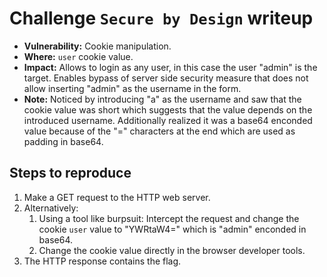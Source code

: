 # Challenge `Secure by Design` writeup

- **Vulnerability:** Cookie manipulation.
- **Where:** `user` cookie value.
- **Impact:** Allows to login as any user, in this case the user "admin" is the target. Enables bypass of server side security measure that does not allow inserting "admin" as the username in the form.
- **Note:** Noticed by introducing "a" as the username and saw that the cookie value was short which suggests that the value depends on the introduced username. Additionally realized it was a base64 enconded value because of the "=" characters at the end which are used as padding in base64.

## Steps to reproduce

1. Make a GET request to the HTTP web server.
1. Alternatively:
   1. Using a tool like burpsuit: Intercept the request and change the cookie `user` value to "YWRtaW4=" which is "admin" enconded in base64.
   1. Change the cookie value directly in the browser developer tools.
1. The HTTP response contains the flag.
